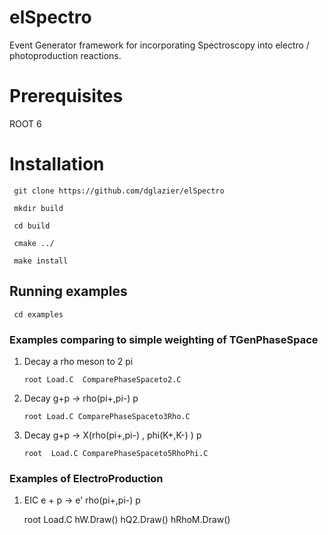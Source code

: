 # elSpectro 

Event Generator framework for incorporating Spectroscopy into electro / photoproduction reactions.

# Prerequisites

ROOT 6

# Installation

     git clone https://github.com/dglazier/elSpectro

     mkdir build

     cd build

     cmake ../

     make install

## Running examples

     cd examples

### Examples comparing to simple weighting of TGenPhaseSpace

1) Decay a rho meson to 2 pi

       root Load.C  ComparePhaseSpaceto2.C

2) Decay g+p -> rho(pi+,pi-) p

       root Load.C ComparePhaseSpaceto3Rho.C

3) Decay g+p -> X(rho(pi+,pi-) , phi(K+,K-) ) p

       root  Load.C ComparePhaseSpaceto5RhoPhi.C

### Examples of ElectroProduction

1) EIC e + p -> e' rho(pi+,pi-) p

      root Load.C
      hW.Draw()
      hQ2.Draw()
      hRhoM.Draw()